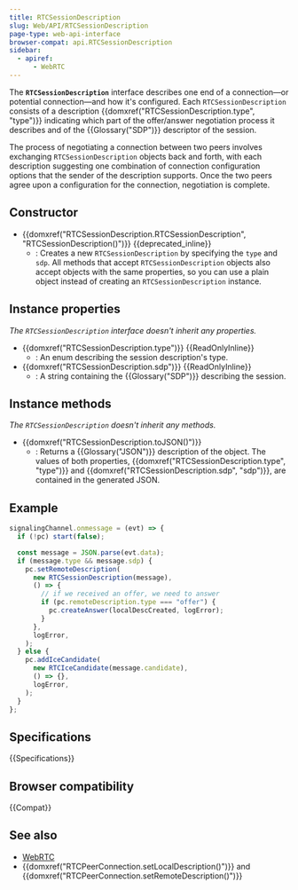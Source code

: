 ```yaml
---
title: RTCSessionDescription
slug: Web/API/RTCSessionDescription
page-type: web-api-interface
browser-compat: api.RTCSessionDescription
sidebar:
  - apiref:
      - WebRTC
---
```


The **`RTCSessionDescription`** interface describes one end of a connection—or potential connection—and how it's configured. Each `RTCSessionDescription` consists of a description {{domxref("RTCSessionDescription.type", "type")}} indicating which part of the offer/answer negotiation process it describes and of the {{Glossary("SDP")}} descriptor of the session.

The process of negotiating a connection between two peers involves exchanging `RTCSessionDescription` objects back and forth, with each description suggesting one combination of connection configuration options that the sender of the description supports. Once the two peers agree upon a configuration for the connection, negotiation is complete.

## Constructor

- {{domxref("RTCSessionDescription.RTCSessionDescription", "RTCSessionDescription()")}} {{deprecated_inline}}
  - : Creates a new `RTCSessionDescription` by specifying the `type` and `sdp`. All methods that accept `RTCSessionDescription` objects also accept objects with the same properties, so you can use a plain object instead of creating an `RTCSessionDescription` instance.

## Instance properties

_The `RTCSessionDescription` interface doesn't inherit any properties._

- {{domxref("RTCSessionDescription.type")}} {{ReadOnlyInline}}
  - : An enum describing the session description's type.
- {{domxref("RTCSessionDescription.sdp")}} {{ReadOnlyInline}}
  - : A string containing the {{Glossary("SDP")}} describing the session.

## Instance methods

_The `RTCSessionDescription` doesn't inherit any methods._

- {{domxref("RTCSessionDescription.toJSON()")}}
  - : Returns a {{Glossary("JSON")}} description of the object. The values of both properties, {{domxref("RTCSessionDescription.type", "type")}} and {{domxref("RTCSessionDescription.sdp", "sdp")}}, are contained in the generated JSON.

## Example

```js
signalingChannel.onmessage = (evt) => {
  if (!pc) start(false);

  const message = JSON.parse(evt.data);
  if (message.type && message.sdp) {
    pc.setRemoteDescription(
      new RTCSessionDescription(message),
      () => {
        // if we received an offer, we need to answer
        if (pc.remoteDescription.type === "offer") {
          pc.createAnswer(localDescCreated, logError);
        }
      },
      logError,
    );
  } else {
    pc.addIceCandidate(
      new RTCIceCandidate(message.candidate),
      () => {},
      logError,
    );
  }
};
```

## Specifications

{{Specifications}}

## Browser compatibility

{{Compat}}

## See also

- [WebRTC](/en-US/docs/Web/API/WebRTC_API)
- {{domxref("RTCPeerConnection.setLocalDescription()")}} and {{domxref("RTCPeerConnection.setRemoteDescription()")}}
